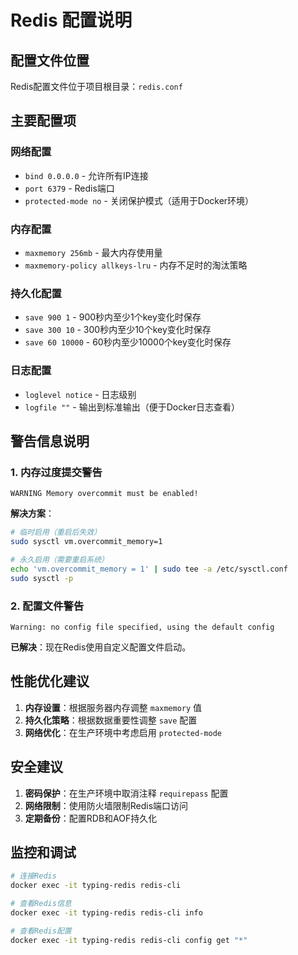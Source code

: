 # Redis 配置说明

## 配置文件位置

Redis配置文件位于项目根目录：`redis.conf`

## 主要配置项

### 网络配置

- `bind 0.0.0.0` - 允许所有IP连接
- `port 6379` - Redis端口
- `protected-mode no` - 关闭保护模式（适用于Docker环境）

### 内存配置

- `maxmemory 256mb` - 最大内存使用量
- `maxmemory-policy allkeys-lru` - 内存不足时的淘汰策略

### 持久化配置

- `save 900 1` - 900秒内至少1个key变化时保存
- `save 300 10` - 300秒内至少10个key变化时保存
- `save 60 10000` - 60秒内至少10000个key变化时保存

### 日志配置

- `loglevel notice` - 日志级别
- `logfile ""` - 输出到标准输出（便于Docker日志查看）

## 警告信息说明

### 1. 内存过度提交警告

```
WARNING Memory overcommit must be enabled!
```

**解决方案**：

```bash
# 临时启用（重启后失效）
sudo sysctl vm.overcommit_memory=1

# 永久启用（需要重启系统）
echo 'vm.overcommit_memory = 1' | sudo tee -a /etc/sysctl.conf
sudo sysctl -p
```

### 2. 配置文件警告

```
Warning: no config file specified, using the default config
```

**已解决**：现在Redis使用自定义配置文件启动。

## 性能优化建议

1. **内存设置**：根据服务器内存调整 `maxmemory` 值
2. **持久化策略**：根据数据重要性调整 `save` 配置
3. **网络优化**：在生产环境中考虑启用 `protected-mode`

## 安全建议

1. **密码保护**：在生产环境中取消注释 `requirepass` 配置
2. **网络限制**：使用防火墙限制Redis端口访问
3. **定期备份**：配置RDB和AOF持久化

## 监控和调试

```bash
# 连接Redis
docker exec -it typing-redis redis-cli

# 查看Redis信息
docker exec -it typing-redis redis-cli info

# 查看Redis配置
docker exec -it typing-redis redis-cli config get "*"
```
